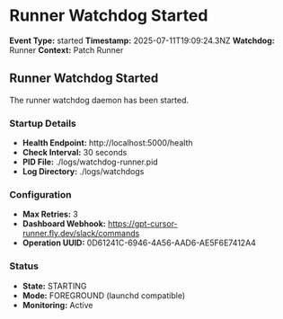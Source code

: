 # Runner Watchdog Started

**Event Type:** started
**Timestamp:** 2025-07-11T19:09:24.3NZ
**Watchdog:** Runner
**Context:** Patch Runner


## Runner Watchdog Started

The runner watchdog daemon has been started.

### Startup Details
- **Health Endpoint:** http://localhost:5000/health
- **Check Interval:** 30 seconds
- **PID File:** ./logs/watchdog-runner.pid
- **Log Directory:** ./logs/watchdogs

### Configuration
- **Max Retries:** 3
- **Dashboard Webhook:** https://gpt-cursor-runner.fly.dev/slack/commands
- **Operation UUID:** 0D61241C-6946-4A56-AAD6-AE5F6E7412A4

### Status
- **State:** STARTING
- **Mode:** FOREGROUND (launchd compatible)
- **Monitoring:** Active


